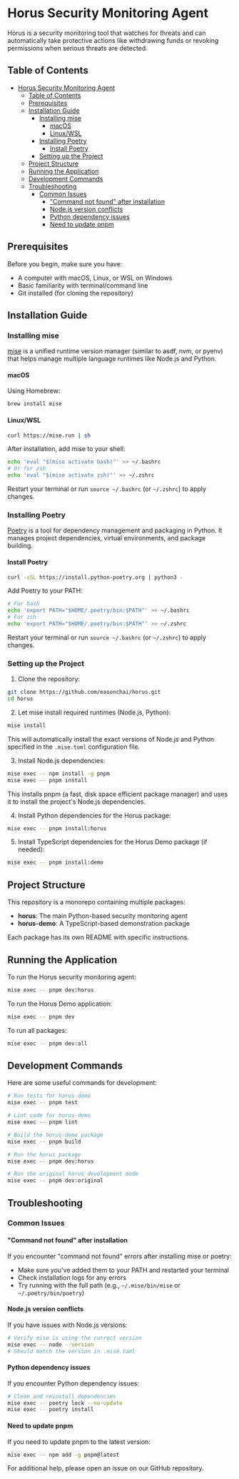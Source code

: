 # Horus Security Monitoring Agent

Horus is a security monitoring tool that watches for threats and can automatically take protective actions like withdrawing funds or revoking permissions when serious threats are detected.

## Table of Contents

- [Horus Security Monitoring Agent](#horus-security-monitoring-agent)
  - [Table of Contents](#table-of-contents)
  - [Prerequisites](#prerequisites)
  - [Installation Guide](#installation-guide)
    - [Installing mise](#installing-mise)
      - [macOS](#macos)
      - [Linux/WSL](#linuxwsl)
    - [Installing Poetry](#installing-poetry)
      - [Install Poetry](#install-poetry)
    - [Setting up the Project](#setting-up-the-project)
  - [Project Structure](#project-structure)
  - [Running the Application](#running-the-application)
  - [Development Commands](#development-commands)
  - [Troubleshooting](#troubleshooting)
    - [Common Issues](#common-issues)
      - ["Command not found" after installation](#%22command-not-found%22-after-installation)
      - [Node.js version conflicts](#nodejs-version-conflicts)
      - [Python dependency issues](#python-dependency-issues)
      - [Need to update pnpm](#need-to-update-pnpm)

## Prerequisites

Before you begin, make sure you have:

- A computer with macOS, Linux, or WSL on Windows
- Basic familiarity with terminal/command line
- Git installed (for cloning the repository)

## Installation Guide

### Installing mise

[mise](https://github.com/jdx/mise) is a unified runtime version manager (similar to asdf, nvm, or pyenv) that helps manage multiple language runtimes like Node.js and Python.

#### macOS

Using Homebrew:

```bash
brew install mise
```

#### Linux/WSL

```bash
curl https://mise.run | sh
```

After installation, add mise to your shell:

```bash
echo 'eval "$(mise activate bash)"' >> ~/.bashrc
# Or for zsh
echo 'eval "$(mise activate zsh)"' >> ~/.zshrc
```

Restart your terminal or run `source ~/.bashrc` (or `~/.zshrc`) to apply changes.

### Installing Poetry

[Poetry](https://python-poetry.org/) is a tool for dependency management and packaging in Python. It manages project dependencies, virtual environments, and package building.

#### Install Poetry

```bash
curl -sSL https://install.python-poetry.org | python3 -
```

Add Poetry to your PATH:

```bash
# For bash
echo 'export PATH="$HOME/.poetry/bin:$PATH"' >> ~/.bashrc
# For zsh
echo 'export PATH="$HOME/.poetry/bin:$PATH"' >> ~/.zshrc
```

Restart your terminal or run `source ~/.bashrc` (or `~/.zshrc`) to apply changes.

### Setting up the Project

1. Clone the repository:

```bash
git clone https://github.com/easonchai/horus.git
cd horus
```

2. Let mise install required runtimes (Node.js, Python):

```bash
mise install
```

This will automatically install the exact versions of Node.js and Python specified in the `.mise.toml` configuration file.

3. Install Node.js dependencies:

```bash
mise exec -- npm install -g pnpm
mise exec -- pnpm install
```

This installs pnpm (a fast, disk space efficient package manager) and uses it to install the project's Node.js dependencies.

4. Install Python dependencies for the Horus package:

```bash
mise exec -- pnpm install:horus
```

5. Install TypeScript dependencies for the Horus Demo package (if needed):

```bash
mise exec -- pnpm install:demo
```

## Project Structure

This repository is a monorepo containing multiple packages:

- **horus**: The main Python-based security monitoring agent
- **horus-demo**: A TypeScript-based demonstration package

Each package has its own README with specific instructions.

## Running the Application

To run the Horus security monitoring agent:

```bash
mise exec -- pnpm dev:horus
```

To run the Horus Demo application:

```bash
mise exec -- pnpm dev
```

To run all packages:

```bash
mise exec -- pnpm dev:all
```

## Development Commands

Here are some useful commands for development:

```bash
# Run tests for horus-demo
mise exec -- pnpm test

# Lint code for horus-demo
mise exec -- pnpm lint

# Build the horus-demo package
mise exec -- pnpm build

# Run the horus package
mise exec -- pnpm dev:horus

# Run the original horus development mode
mise exec -- pnpm dev:original
```

## Troubleshooting

### Common Issues

#### "Command not found" after installation

If you encounter "command not found" errors after installing mise or poetry:

- Make sure you've added them to your PATH and restarted your terminal
- Check installation logs for any errors
- Try running with the full path (e.g., `~/.mise/bin/mise` or `~/.poetry/bin/poetry`)

#### Node.js version conflicts

If you have issues with Node.js versions:

```bash
# Verify mise is using the correct version
mise exec -- node --version
# Should match the version in .mise.toml
```

#### Python dependency issues

If you encounter Python dependency issues:

```bash
# Clean and reinstall dependencies
mise exec -- poetry lock --no-update
mise exec -- poetry install
```

#### Need to update pnpm

If you need to update pnpm to the latest version:

```bash
mise exec -- npm add -g pnpm@latest
```

For additional help, please open an issue on our GitHub repository.
